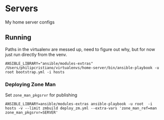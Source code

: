 # Servers

My home server configs

## Running
Paths in the virtualenv are messed up, need to figure out why, but for now just
run directly from the venv.

    ANSIBLE_LIBRARY="ansible/modules-extras" /Users/philipcristiano/virtualenvs/home-server/bin/ansible-playbook -u root bootstrap.yml -i hosts

### Deploying Zone Man

Set `zone_man_pkgsrvr` for publishing

    ANSIBLE_LIBRARY=ansible/modules-extras ansible-playbook -u root  -i hosts -v --limit zmbuild deploy_zm.yml --extra-vars 'zone_man_ref=man zone_man_pkgsrvr=SERVER'
